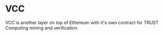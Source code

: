 # VCC

VCC is another layer on top of Ethereum with it's own contract for TRUST Computing mining and verification.
